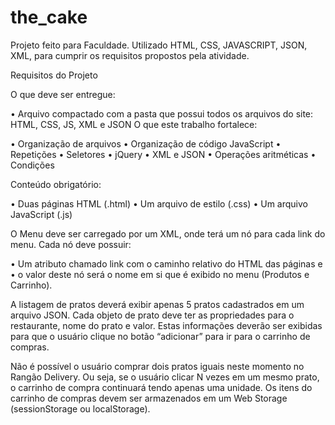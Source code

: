 # the_cake
Projeto feito para Faculdade. Utilizado HTML, CSS, JAVASCRIPT, JSON, XML, para cumprir os requisitos propostos pela atividade.

Requisitos do Projeto

O que deve ser entregue:

• Arquivo compactado com a pasta que possui todos os arquivos do site: HTML, CSS, JS, XML e JSON
O que este trabalho fortalece:

• Organização de arquivos
• Organização de código JavaScript
• Repetições
• Seletores
• jQuery
• XML e JSON
• Operações aritméticas
• Condições

Conteúdo obrigatório:

• Duas páginas HTML (.html)
• Um arquivo de estilo (.css)
• Um arquivo JavaScript (.js)

O Menu deve ser carregado por um XML, onde terá um nó para cada link do menu. Cada nó deve possuir:

• Um atributo chamado link com o caminho relativo do HTML das páginas e
• o valor deste nó será o nome em si que é exibido no menu (Produtos e Carrinho).

A listagem de pratos deverá exibir apenas 5 pratos cadastrados em um arquivo JSON. 
Cada objeto de prato deve ter as propriedades para o restaurante, nome do prato e valor. 
Estas informações deverão ser exibidas para que o usuário clique no botão “adicionar” para ir para o carrinho de compras.

Não é possível o usuário comprar dois pratos iguais neste momento no Rangão Delivery.
Ou seja, se o usuário clicar N vezes em um mesmo prato, o carrinho de compra continuará tendo apenas uma unidade.
Os itens do carrinho de compras devem ser armazenados em um Web Storage (sessionStorage ou localStorage).

